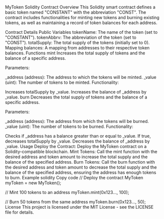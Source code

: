 MyToken Solidity Contract
Overview
This Solidity smart contract defines a basic token named "CONSTANT" with the abbreviation "CONST". The contract includes functionalities for minting new tokens and burning existing tokens, as well as maintaining a record of token balances for each address.

Contract Details
Public Variables
tokenName: The name of the token (set to "CONSTANT").
tokenAbbrv: The abbreviation of the token (set to "CONST").
totalSupply: The total supply of the tokens (initially set to 0).
Mapping
balances: A mapping from addresses to their respective token balances.
Functions
mint
Increases the total supply of tokens and the balance of a specific address.

Parameters:

_address (address): The address to which the tokens will be minted.
_value (uint): The number of tokens to be minted.
Functionality:

Increases totalSupply by _value.
Increases the balance of _address by _value.
burn
Decreases the total supply of tokens and the balance of a specific address.

Parameters:

_address (address): The address from which the tokens will be burned.
_value (uint): The number of tokens to be burned.
Functionality:

Checks if _address has a balance greater than or equal to _value.
If true, decreases totalSupply by _value.
Decreases the balance of _address by _value.
Usage
Deploy the Contract: Deploy the MyToken contract on a Solidity-compatible blockchain.
Mint Tokens: Call the mint function with the desired address and token amount to increase the total supply and the balance of the specified address.
Burn Tokens: Call the burn function with the desired address and token amount to decrease the total supply and the balance of the specified address, ensuring the address has enough tokens to burn.
Example
solidity
Copy code
// Deploy the contract
MyToken myToken = new MyToken();

// Mint 100 tokens to an address
myToken.mint(0x123..., 100);

// Burn 50 tokens from the same address
myToken.burn(0x123..., 50);
License
This project is licensed under the MIT License - see the LICENSE file for details.
